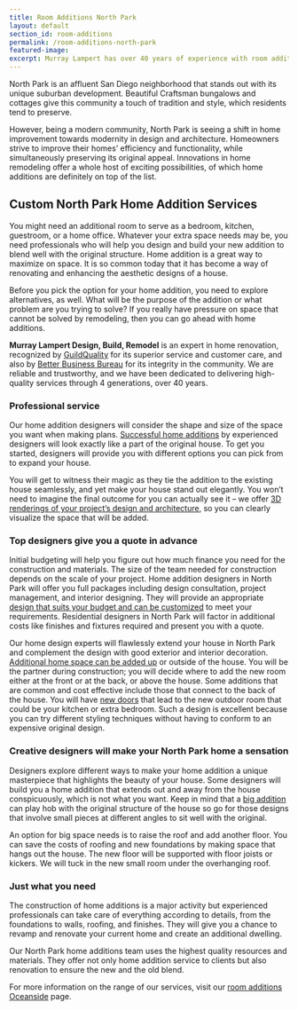 ```yaml
---
title: Room Additions North Park
layout: default
section_id: room-additions
permalink: /room-additions-north-park
featured-image:
excerpt: Murray Lampert has over 40 years of experience with room additions in North Park, San Diego. Take your North Park home addition to the next level with us.
---
```


North Park is an affluent San Diego neighborhood that stands out with its unique suburban development. Beautiful Craftsman bungalows and cottages give this community a touch of tradition and style, which residents tend to preserve.

However, being a modern community, North Park is seeing a shift in home improvement towards modernity in design and architecture. Homeowners strive to improve their homes’ efficiency and functionality, while simultaneously preserving its original appeal. Innovations in home remodeling offer a whole host of exciting possibilities, of which home additions are definitely on top of the list.

## Custom North Park Home Addition Services

You might need an additional room to serve as a bedroom, kitchen, guestroom, or a home office. Whatever your extra space needs may be, you need professionals who will help you design and build your new addition to blend well with the original structure. Home addition is a great way to maximize on space. It is so common today that it has become a way of renovating and enhancing the aesthetic designs of a house.

Before you pick the option for your home addition, you need to explore alternatives, as well. What will be the purpose of the addition or what problem are you trying to solve? If you really have pressure on space that cannot be solved by remodeling, then you can go ahead with home additions.

<strong>Murray Lampert Design, Build, Remodel</strong> is an expert in home renovation, recognized by <a href="http://murraylampert.com/murray-lampert-recognized-among-north-americas-best">GuildQuality</a> for its superior service and customer care, and also by <a href="http://murraylampert.com/another-better-business-bureau-torch-award/">Better Business Bureau</a> for its integrity in the community. We are reliable and trustworthy, and we have been dedicated to delivering high-quality services through 4 generations, over 40 years.
<h3>Professional service</h3>
Our home addition designers will consider the shape and size of the space you want when making plans. <a href="http://murraylampert.com/san-diego-room-additions/">Successful home additions</a> by experienced designers will look exactly like a part of the original house. To get you started, designers will provide you with different options you can pick from to expand your house.

You will get to witness their magic as they tie the addition to the existing house seamlessly, and yet make your house stand out elegantly. You won’t need to imagine the final outcome for you can actually see it – we offer <a href="http://murraylampert.com/3d-architectural-rendering-services/">3D renderings of your project’s design and architecture</a>, so you can clearly visualize the space that will be added.
<h3>Top designers give you a quote in advance</h3>
Initial budgeting will help you figure out how much finance you need for the construction and materials. The size of the team needed for construction depends on the scale of your project. Home addition designers in North Park will offer you full packages including design consultation, project management, and interior designing. They will provide an appropriate <a href="http://murraylampert.com/san-diego-home-design-serivces/">design that suits your budget and can be customized</a> to meet your requirements. Residential designers in North Park will factor in additional costs like finishes and fixtures required and present you with a quote.

Our home design experts will flawlessly extend your house in North Park and complement the design with good exterior and interior decoration. <a href="http://murraylampert.com/san-diego-second-story-addition/">Additional home space can be added up</a> or outside of the house. You will be the partner during construction; you will decide where to add the new room either at the front or at the back, or above the house. Some additions that are common and cost effective include those that connect to the back of the house. You will have <a href="http://murraylampert.com/infographic-whats-in-a-door-everything-you-need-to-know-to-pick-the-right-one/">new doors</a> that lead to the new outdoor room that could be your kitchen or extra bedroom. Such a design is excellent because you can try different styling techniques without having to conform to an expensive original design.
<h3>Creative designers will make your North Park home a sensation</h3>
Designers explore different ways to make your home addition a unique masterpiece that highlights the beauty of your house. Some designers will build you a home addition that extends out and away from the house conspicuously, which is not what you want. Keep in mind that a <a href="http://murraylampert.com/major-renovations/">big addition</a> can play hob with the original structure of the house so go for those designs that involve small pieces at different angles to sit well with the original.

An option for big space needs is to raise the roof and add another floor. You can save the costs of roofing and new foundations by making space that hangs out the house. The new floor will be supported with floor joists or kickers. We will tuck in the new small room under the overhanging roof.
<h3>Just what you need</h3>
The construction of home additions is a major activity but experienced professionals can take care of everything according to details, from the foundations to walls, roofing, and finishes. They will give you a chance to revamp and renovate your current home and create an additional dwelling.

Our North Park home additions team uses the highest quality resources and materials. They offer not only home addition service to clients but also renovation to ensure the new and the old blend.

For more information on the range of our services, visit our <a href="http://murraylampert.com/room-additions-oceanside">room additions Oceanside</a> page.
